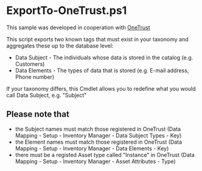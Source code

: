 # ExportTo-OneTrust.ps1

This sample was developed in cooperation with [OneTrust](https://www.onetrust.com/)

This script exports two known tags that must exist in your taxonomy and aggregates these up to the database level:

- Data Subject - The individuals whose data is stored in the catalog (e.g. Customers)
- Data Elements - The types of data that is stored (e.g. E-mail address, Phone number)

If your taxonomy differs, this Cmdlet allows you to redefine what you would call Data Subject, e.g. "Subject"

## Please note that

- the Subject names must match those registered in OneTrust (Data Mapping - Setup - Inventory Manager - Data Subject Types - Key)
- the Element names must match those registered in OneTrust (Data Mapping - Setup - Inventory Manager - Data Elements - Key)
- there must be a registed Asset type called "Instance" in OneTrust (Data Mapping - Setup - Inventory Manager - Asset Attributes - Type)
